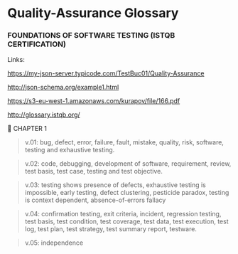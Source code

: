# Quality-Assurance Glossary

### FOUNDATIONS OF SOFTWARE TESTING (ISTQB CERTIFICATION)

Links: 

https://my-json-server.typicode.com/TestBuc01/Quality-Assurance

http://json-schema.org/example1.html

https://s3-eu-west-1.amazonaws.com/kurapov/file/166.pdf

http://glossary.istqb.org/

&#x1F4D8; CHAPTER 1

> v.01: bug, defect, error, failure, fault, mistake, quality, risk, software, testing and exhaustive testing.

> v.02: code, debugging, development of software, requirement, review, test basis, test case, testing and test objective. 
> v.03: testing shows presence of defects, exhaustive testing is impossible, early testing, defect clustering, pesticide paradox, testing is context dependent, absence-of-errors fallacy

> v.04: confirmation testing, exit criteria, incident, regression testing, test basis, test condition, test coverage, test data, test execution, test log, test plan, test strategy, test summary report, testware.

> v.05: independence 